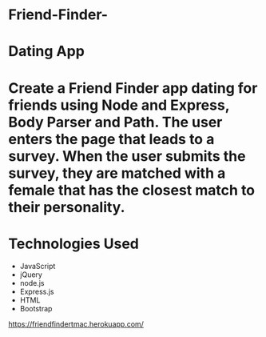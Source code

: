 # Friend-Finder-
<h1>Dating App<h1>

<p> Create a Friend Finder app dating for friends using Node and Express, Body Parser and Path. The user enters the page that leads to a survey. When the user submits the survey, they are matched with a female that has the closest match to their personality.</p>

<h1>Technologies Used</h1>
<ul>
<li>JavaScript</li>
<li>jQuery</li>
<li>node.js</li>
<li>Express.js</li>
<li>HTML</li>
<li>Bootstrap</li>
</ul>



https://friendfindertmac.herokuapp.com/
